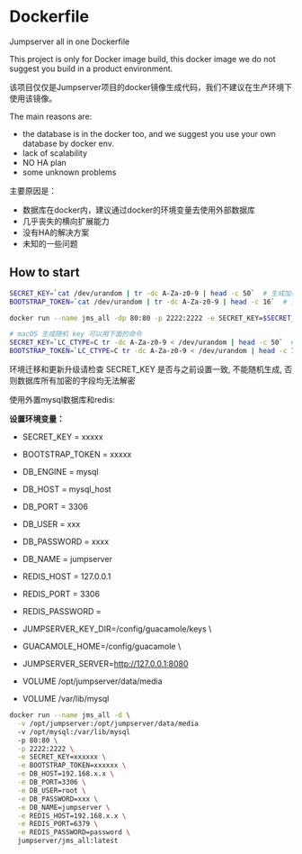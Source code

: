 # Dockerfile

Jumpserver all in one Dockerfile

This project is only for Docker image build, this docker image we do not suggest you build in a product environment.

该项目仅仅是Jumpserver项目的docker镜像生成代码，我们不建议在生产环境下使用该镜像。

The main reasons are:

   - the database is in the docker too, and we suggest you use your own database by docker env.
   - lack of scalability
   - NO HA plan
   - some unknown problems

主要原因是：

   - 数据库在docker内，建议通过docker的环境变量去使用外部数据库
   - 几乎丧失的横向扩展能力
   - 没有HA的解决方案
   - 未知的一些问题

## How to start


```bash
SECRET_KEY=`cat /dev/urandom | tr -dc A-Za-z0-9 | head -c 50`  # 生成加密秘钥, 勿外泄
BOOTSTRAP_TOKEN=`cat /dev/urandom | tr -dc A-Za-z0-9 | head -c 16`  # 生成组件注册所需Token, 勿外泄

docker run --name jms_all -dp 80:80 -p 2222:2222 -e SECRET_KEY=$SECRET_KEY -e BOOTSTRAP_TOKEN=$BOOTSTRAP_TOKEN jumpserver/jms_all:latest

# macOS 生成随机 key 可以用下面的命令
SECRET_KEY=`LC_CTYPE=C tr -dc A-Za-z0-9 < /dev/urandom | head -c 50`  # 生成加密秘钥, 勿外泄
BOOTSTRAP_TOKEN=`LC_CTYPE=C tr -dc A-Za-z0-9 < /dev/urandom | head -c 16`  # 生成组件注册所需Token, 勿外泄

```

环境迁移和更新升级请检查 SECRET_KEY 是否与之前设置一致, 不能随机生成, 否则数据库所有加密的字段均无法解密

使用外置mysql数据库和redis:

**设置环境变量：**

- SECRET_KEY = xxxxx
- BOOTSTRAP_TOKEN = xxxxx

- DB_ENGINE = mysql
- DB_HOST = mysql_host
- DB_PORT = 3306
- DB_USER = xxx
- DB_PASSWORD = xxxx
- DB_NAME = jumpserver

- REDIS_HOST = 127.0.0.1
- REDIS_PORT = 3306
- REDIS_PASSWORD =

- JUMPSERVER_KEY_DIR=/config/guacamole/keys \
- GUACAMOLE_HOME=/config/guacamole \
- JUMPSERVER_SERVER=http://127.0.0.1:8080

- VOLUME /opt/jumpserver/data/media
- VOLUME /var/lib/mysql


```bash
docker run --name jms_all -d \
  -v /opt/jumpserver:/opt/jumpserver/data/media
  -v /opt/mysql:/var/lib/mysql
  -p 80:80 \
  -p 2222:2222 \
  -e SECRET_KEY=xxxxxx \
  -e BOOTSTRAP_TOKEN=xxxxxx \
  -e DB_HOST=192.168.x.x \
  -e DB_PORT=3306 \
  -e DB_USER=root \
  -e DB_PASSWORD=xxx \
  -e DB_NAME=jumpserver \
  -e REDIS_HOST=192.168.x.x \
  -e REDIS_PORT=6379 \
  -e REDIS_PASSWORD=password \
  jumpserver/jms_all:latest

```

